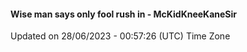 #### Wise man says only fool rush in - McKidKneeKaneSir
Updated on 28/06/2023 - 00:57:26 (UTC) Time Zone
